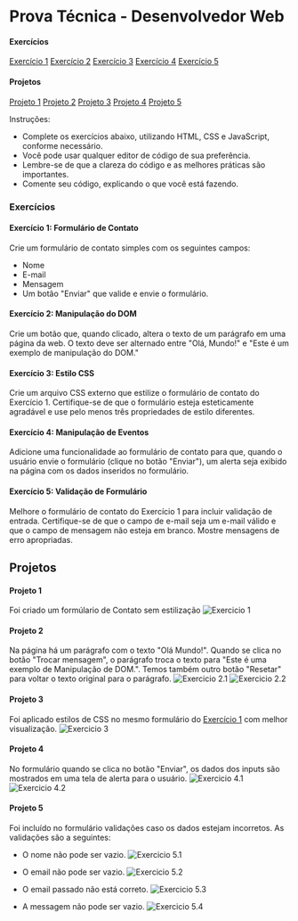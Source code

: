 # Prova Técnica - Desenvolvedor Web

#### Exercícios

[Exercício 1](#exercício-1-formulário-de-contato)
[Exercício 2](#exercício-2-manipulação-do-dom)
[Exercício 3](#exercício-3-estilo-css)
[Exercício 4](#exercício-4-manipulação-de-eventos)
[Exercício 5](#exercício-5-validação-de-formulário)

#### Projetos

[Projeto 1](#projeto-1)
[Projeto 2](#projeto-2)
[Projeto 3](#projeto-3)
[Projeto 4](#projeto-4)
[Projeto 5](#projeto-5)

Instruções:

- Complete os exercícios abaixo, utilizando HTML, CSS e JavaScript, conforme necessário.
- Você pode usar qualquer editor de código de sua preferência.
- Lembre-se de que a clareza do código e as melhores práticas são importantes.
- Comente seu código, explicando o que você está fazendo.

### Exercícios

#### Exercício 1: Formulário de Contato

Crie um formulário de contato simples com os seguintes campos:

- Nome
- E-mail
- Mensagem
- Um botão "Enviar" que valide e envie o formulário.

#### Exercício 2: Manipulação do DOM

Crie um botão que, quando clicado, altera o texto de um parágrafo em uma página da web. O texto deve ser alternado entre "Olá, Mundo!" e "Este é um exemplo de manipulação do DOM."

#### Exercício 3: Estilo CSS

Crie um arquivo CSS externo que estilize o formulário de contato do Exercício 1. Certifique-se de que o formulário esteja esteticamente agradável e use pelo menos três propriedades de estilo diferentes.

#### Exercício 4: Manipulação de Eventos

Adicione uma funcionalidade ao formulário de contato para que, quando o usuário envie o formulário (clique no botão "Enviar"), um alerta seja exibido na página com os dados inseridos no formulário.

#### Exercício 5: Validação de Formulário

Melhore o formulário de contato do Exercício 1 para incluir validação de entrada. Certifique-se de que o campo de e-mail seja um e-mail válido e que o campo de mensagem não esteja em branco. Mostre mensagens de erro apropriadas.

## Projetos

#### Projeto 1

Foi criado um formúlario de Contato sem estilização
![Exercicio 1](screenshots//exercicio-1/image1.png)

#### Projeto 2

Na página há um parágrafo com o texto "Olá Mundo!".
Quando se clica no botão "Trocar mensagem", o parágrafo troca o texto para "Este é uma exemplo de Manipulação de DOM.".
Temos também outro botão "Resetar" para voltar o texto original para o parágrafo.
![Exercicio 2.1](screenshots//exercicio-2/image1.png)
![Exercicio 2.2](screenshots//exercicio-2/image2.png)

#### Projeto 3

Foi aplicado estilos de CSS no mesmo formulário do [Exercício 1](#projeto-1) com melhor visualização.
![Exercicio 3](screenshots//exercicio-3/image-1.png)

#### Projeto 4

No formulário quando se clica no botão "Enviar", os dados dos inputs são mostrados em uma tela de alerta para o usuário.
![Exercicio 4.1](screenshots//exercicio-4/image-1.png)
![Exercicio 4.2](screenshots//exercicio-4/image-2.png)

#### Projeto 5

Foi incluído no formulário validações caso os dados estejam incorretos. As validações são a seguintes:

- O nome não pode ser vazio.
![Exercicio 5.1](screenshots//exercicio-5/image-1.png)

- O email não pode ser vazio.
![Exercicio 5.2](screenshots//exercicio-5/image-2.png)

- O email passado não está correto.
![Exercicio 5.3](screenshots//exercicio-5/image-3.png)

- A messagem não pode ser vazio.
![Exercicio 5.4](screenshots//exercicio-5/image-4.png)
